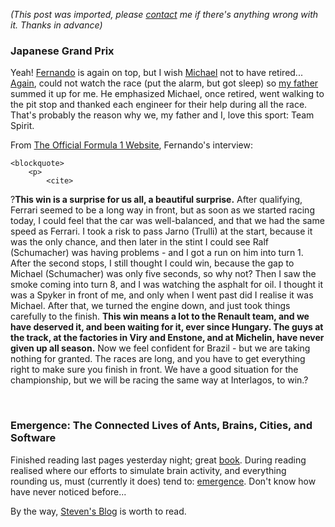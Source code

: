 *(This post was imported, please [contact](#/contact) me if there's anything wrong with it. Thanks in advance)*

<div class="entry-body">
<h3>Japanese Grand Prix</h3>
<p>
	Yeah! <a href="http://www.fernandoalonso.com/">Fernando</a> is again on top, but I wish <a href="http://en.wikipedia.org/wiki/Michael_Schumacher">Michael</a> not to have retired... <a href="http://www.youcannoteatbits.org/Blog/Archives/2006-October.html#Sunday%2c+October+01%2c+2006">Again</a>, could not watch the race (put the alarm, but got sleep) so <a href="http://www.joseantoniocobena.com/">my father</a> summed it up for me. He emphasized Michael, once retired, went walking to the pit stop and thanked each engineer for their help during all the race. That's probably the reason why we, my father and I, love this sport: Team Spirit.
</p>
<p>
	From <a href="http://www.formula1.com/race/news/5093/768.html">The Official Formula 1 Website</a>, Fernando's interview:
	
	<blockquote>
		<p>
			<cite>
?<b>This win is a surprise for us all, a beautiful surprise.</b> After qualifying, Ferrari seemed to be a long way in front, but as soon as we started racing today, I could feel that the car was well-balanced, and that we had the same speed as Ferrari. I took a risk to pass Jarno (Trulli) at the start, because it was the only chance, and then later in the stint I could see Ralf (Schumacher) was having problems - and I got a run on him into turn 1. After the second stops, I still thought I could win, because the gap to Michael (Schumacher) was only five seconds, so why not? Then I saw the smoke coming into turn 8, and I was watching the asphalt for oil. I thought it was a Spyker in front of me, and only when I went past did I realise it was Michael. After that, we turned the engine down, and just took things carefully to the finish. <b>This win means a lot to the Renault team, and we have deserved it, and been waiting for it, ever since Hungary. The guys at the track, at the factories in Viry and Enstone, and at Michelin, have never given up all season.</b> Now we feel confident for Brazil - but we are taking nothing for granted. The races are long, and you have to get everything right to make sure you finish in front. We have a good situation for the championship, but we will be racing the same way at Interlagos, to win.?
			</cite>
		</p>
	</blockquote>
</p>
<br />
<h3>Emergence: The Connected Lives of Ants, Brains, Cities, and Software</h3>
<p>
	Finished reading last pages yesterday night; great <a href="http://www.amazon.com/exec/obidos/ASIN/0684868768/stevenberlinj-20">book</a>. During reading realised where our efforts to simulate brain activity, and everything rounding us, must (currently it does) tend to: <a href="http://en.wikipedia.org/wiki/Emergence">emergence</a>. Don't know how have never noticed before...
</p>
<p>
	By the way, <a href="http://www.stevenberlinjohnson.com/">Steven's Blog</a> is worth to read.
</p>
</div>
